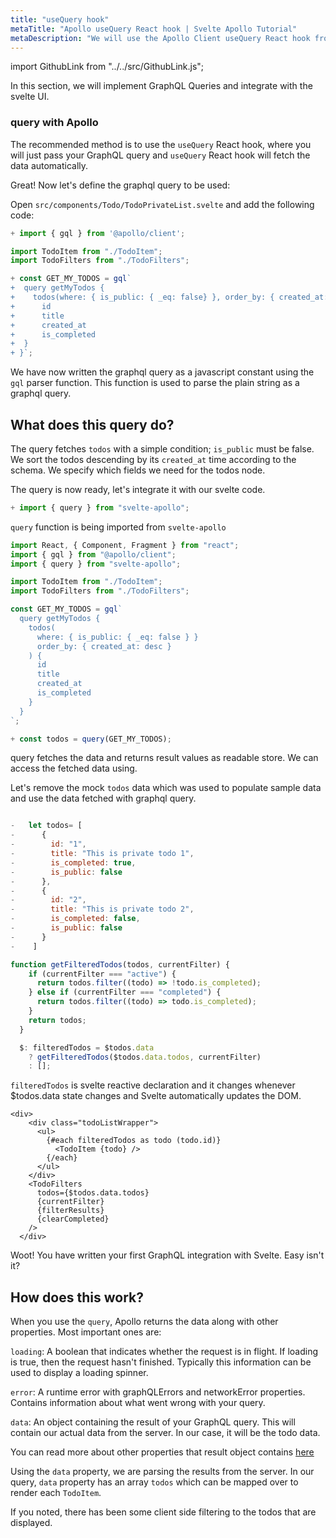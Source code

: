 ```yaml
---
title: "useQuery hook"
metaTitle: "Apollo useQuery React hook | Svelte Apollo Tutorial"
metaDescription: "We will use the Apollo Client useQuery React hook from @apollo/client to make GraphQL queries"
---
```


import GithubLink from "../../src/GithubLink.js";

In this section, we will implement GraphQL Queries and integrate with the svelte UI.

### query with Apollo

The recommended method is to use the `useQuery` React hook, where you will just pass your GraphQL query and `useQuery` React hook will fetch the data automatically.

Great! Now let's define the graphql query to be used:

Open `src/components/Todo/TodoPrivateList.svelte` and add the following code:

<GithubLink link="https://github.com/hasura/learn-graphql/blob/master/tutorials/frontend/svelte-apollo/app-final/src/components/Todo/TodoPrivateList.svelte" text="src/components/Todo/TodoPrivateList.svelte" />

```javascript
+ import { gql } from '@apollo/client';

import TodoItem from "./TodoItem";
import TodoFilters from "./TodoFilters";

+ const GET_MY_TODOS = gql`
+  query getMyTodos {
+    todos(where: { is_public: { _eq: false} }, order_by: { created_at: desc }) {
+      id
+      title
+      created_at
+      is_completed
+  }
+ }`;
```

We have now written the graphql query as a javascript constant using the `gql` parser function. This function is used to parse the plain string as a graphql query.

## What does this query do?

The query fetches `todos` with a simple condition; `is_public` must be false. We sort the todos descending by its `created_at` time according to the schema. We specify which fields we need for the todos node.

The query is now ready, let's integrate it with our svelte code.

```javascript
+ import { query } from "svelte-apollo";
```

`query` function is being imported from `svelte-apollo`

```javascript
import React, { Component, Fragment } from "react";
import { gql } from "@apollo/client";
import { query } from "svelte-apollo";

import TodoItem from "./TodoItem";
import TodoFilters from "./TodoFilters";

const GET_MY_TODOS = gql`
  query getMyTodos {
    todos(
      where: { is_public: { _eq: false } }
      order_by: { created_at: desc }
    ) {
      id
      title
      created_at
      is_completed
    }
  }
`;

+ const todos = query(GET_MY_TODOS);
```

query fetches the data and returns result values as readable store. We can access the fetched data using.

Let's remove the mock `todos` data which was used to populate sample data and use the data fetched with graphql query.

```javascript

-   let todos= [
-      {
-        id: "1",
-        title: "This is private todo 1",
-        is_completed: true,
-        is_public: false
-      },
-      {
-        id: "2",
-        title: "This is private todo 2",
-        is_completed: false,
-        is_public: false
-      }
-    ]

function getFilteredTodos(todos, currentFilter) {
    if (currentFilter === "active") {
      return todos.filter((todo) => !todo.is_completed);
    } else if (currentFilter === "completed") {
      return todos.filter((todo) => todo.is_completed);
    }
    return todos;
  }

  $: filteredTodos = $todos.data
    ? getFilteredTodos($todos.data.todos, currentFilter)
    : [];
```

`filteredTodos` is svelte reactive declaration and it changes whenever $todos.data state changes and Svelte automatically updates the DOM.

```
<div>
    <div class="todoListWrapper">
      <ul>
        {#each filteredTodos as todo (todo.id)}
          <TodoItem {todo} />
        {/each}
      </ul>
    </div>
    <TodoFilters
      todos={$todos.data.todos}
      {currentFilter}
      {filterResults}
      {clearCompleted}
    />
  </div>
```

Woot! You have written your first GraphQL integration with Svelte. Easy isn't it?

## How does this work?

When you use the `query`, Apollo returns the data along with other properties. Most important ones are:

`loading`: A boolean that indicates whether the request is in flight. If loading is true, then the request hasn't finished. Typically this information can be used to display a loading spinner.

`error`: A runtime error with graphQLErrors and networkError properties. Contains information about what went wrong with your query.

`data`: An object containing the result of your GraphQL query. This will contain our actual data from the server. In our case, it will be the todo data.

You can read more about other properties that result object contains [here](https://www.apollographql.com/docs/react/essentials/queries/#result)

Using the `data` property, we are parsing the results from the server. In our query, `data` property has an array `todos` which can be mapped over to render each `TodoItem`.

If you noted, there has been some client side filtering to the todos that are displayed.
